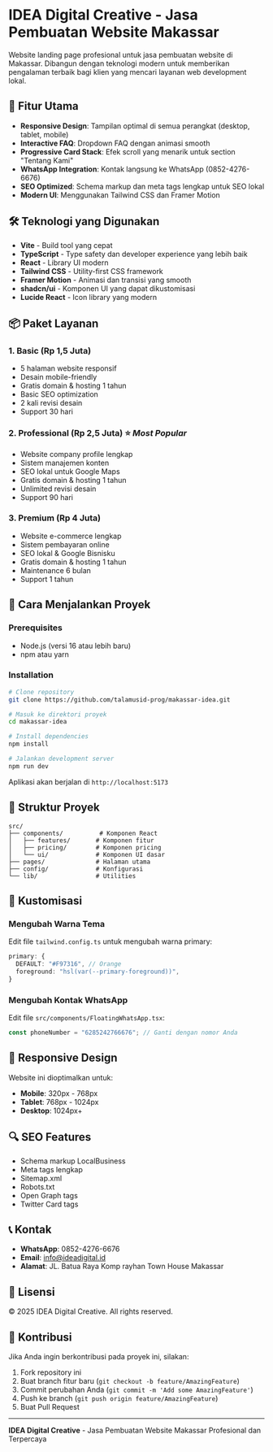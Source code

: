 # IDEA Digital Creative - Jasa Pembuatan Website Makassar

Website landing page profesional untuk jasa pembuatan website di Makassar. Dibangun dengan teknologi modern untuk memberikan pengalaman terbaik bagi klien yang mencari layanan web development lokal.

## 🚀 Fitur Utama

- **Responsive Design**: Tampilan optimal di semua perangkat (desktop, tablet, mobile)
- **Interactive FAQ**: Dropdown FAQ dengan animasi smooth
- **Progressive Card Stack**: Efek scroll yang menarik untuk section "Tentang Kami"
- **WhatsApp Integration**: Kontak langsung ke WhatsApp (0852-4276-6676)
- **SEO Optimized**: Schema markup dan meta tags lengkap untuk SEO lokal
- **Modern UI**: Menggunakan Tailwind CSS dan Framer Motion

## 🛠️ Teknologi yang Digunakan

- **Vite** - Build tool yang cepat
- **TypeScript** - Type safety dan developer experience yang lebih baik
- **React** - Library UI modern
- **Tailwind CSS** - Utility-first CSS framework
- **Framer Motion** - Animasi dan transisi yang smooth
- **shadcn/ui** - Komponen UI yang dapat dikustomisasi
- **Lucide React** - Icon library yang modern

## 📦 Paket Layanan

### 1. **Basic (Rp 1,5 Juta)**
- 5 halaman website responsif
- Desain mobile-friendly
- Gratis domain & hosting 1 tahun
- Basic SEO optimization
- 2 kali revisi desain
- Support 30 hari

### 2. **Professional (Rp 2,5 Juta)** ⭐ *Most Popular*
- Website company profile lengkap
- Sistem manajemen konten
- SEO lokal untuk Google Maps
- Gratis domain & hosting 1 tahun
- Unlimited revisi desain
- Support 90 hari

### 3. **Premium (Rp 4 Juta)**
- Website e-commerce lengkap
- Sistem pembayaran online
- SEO lokal & Google Bisnisku
- Gratis domain & hosting 1 tahun
- Maintenance 6 bulan
- Support 1 tahun

## 🚀 Cara Menjalankan Proyek

### Prerequisites
- Node.js (versi 16 atau lebih baru)
- npm atau yarn

### Installation

```bash
# Clone repository
git clone https://github.com/talamusid-prog/makassar-idea.git

# Masuk ke direktori proyek
cd makassar-idea

# Install dependencies
npm install

# Jalankan development server
npm run dev
```

Aplikasi akan berjalan di `http://localhost:5173`

## 📁 Struktur Proyek

```
src/
├── components/          # Komponen React
│   ├── features/       # Komponen fitur
│   ├── pricing/        # Komponen pricing
│   └── ui/             # Komponen UI dasar
├── pages/              # Halaman utama
├── config/             # Konfigurasi
└── lib/                # Utilities
```

## 🎨 Kustomisasi

### Mengubah Warna Tema
Edit file `tailwind.config.ts` untuk mengubah warna primary:

```typescript
primary: {
  DEFAULT: "#F97316", // Orange
  foreground: "hsl(var(--primary-foreground))",
}
```

### Mengubah Kontak WhatsApp
Edit file `src/components/FloatingWhatsApp.tsx`:

```typescript
const phoneNumber = "6285242766676"; // Ganti dengan nomor Anda
```

## 📱 Responsive Design

Website ini dioptimalkan untuk:
- **Mobile**: 320px - 768px
- **Tablet**: 768px - 1024px
- **Desktop**: 1024px+

## 🔍 SEO Features

- Schema markup LocalBusiness
- Meta tags lengkap
- Sitemap.xml
- Robots.txt
- Open Graph tags
- Twitter Card tags

## 📞 Kontak

- **WhatsApp**: 0852-4276-6676
- **Email**: info@ideadigital.id
- **Alamat**: JL. Batua Raya Komp rayhan Town House Makassar

## 📄 Lisensi

© 2025 IDEA Digital Creative. All rights reserved.

## 🤝 Kontribusi

Jika Anda ingin berkontribusi pada proyek ini, silakan:

1. Fork repository ini
2. Buat branch fitur baru (`git checkout -b feature/AmazingFeature`)
3. Commit perubahan Anda (`git commit -m 'Add some AmazingFeature'`)
4. Push ke branch (`git push origin feature/AmazingFeature`)
5. Buat Pull Request

---

**IDEA Digital Creative** - Jasa Pembuatan Website Makassar Profesional dan Terpercaya